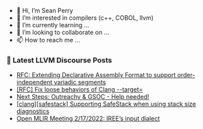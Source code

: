 - 👋 Hi, I’m Sean Perry
- 👀 I’m interested in compilers (c++, COBOL, llvm)
- 🌱 I’m currently learning ...
- 💞️ I’m looking to collaborate on ...
- 📫 How to reach me ...

<!---
s66perry/s66perry is a ✨ special ✨ repository because its `README.md` (this file) appears on your GitHub profile.
You can click the Preview link to take a look at your changes.
--->
### 📕 Latest LLVM Discourse Posts

<!-- DISCOURSE-LLVM:START -->
- [RFC: Extending Declarative Assembly Format to support order-independent variadic segments](https://discourse.llvm.org/t/rfc-extending-declarative-assembly-format-to-support-order-independent-variadic-segments/4388/9)
- [[RFC] Fix loose behaviors of Clang --target=](https://discourse.llvm.org/t/rfc-fix-loose-behaviors-of-clang-target/60272/2)
- [Next Steps: Outreachy &amp; GSOC - Help needed!](https://discourse.llvm.org/t/next-steps-outreachy-gsoc-help-needed/60285/1)
- [[clang][safestack] Supporting SafeStack when using stack size diagnostics](https://discourse.llvm.org/t/clang-safestack-supporting-safestack-when-using-stack-size-diagnostics/60282/1)
- [Open MLIR Meeting 2/17/2022: IREE’s input dialect](https://discourse.llvm.org/t/open-mlir-meeting-2-17-2022-iree-s-input-dialect/60281/1)
<!-- DISCOURSE-LLVM:END -->
